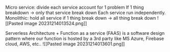 Micro service: divide each service account for 1 problem
	If 1 thing breakdown -> only that service break down
	Each service run independently.
Monolithic: hold all service
	if 1 thing break down -> all thing break down
![[Pasted image 20231214013524.png]]

Serverless Architecture
	+ Function as a service (FAAS) is a software design pattern where our function is hosted by a 3rd party like MS Azure, Firebase cloud, AWS, etc..
![[Pasted image 20231214013601.png]]

